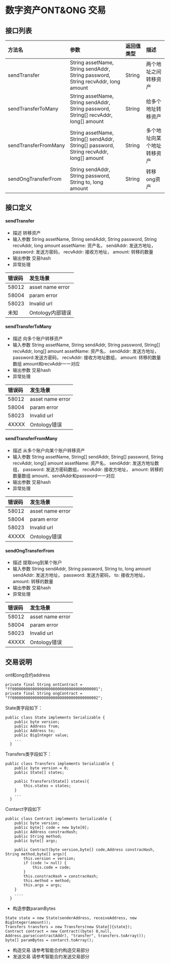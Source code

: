 # 数字资产ONT&ONG 交易

## 接口列表

| 方法名 | 参数 | 返回值类型 | 描述 |
|:--|:---|:---|:--|
| sendTransfer       |String assetName, String sendAddr, String password, String recvAddr, long amount      | String|两个地址之间转移资产|
|sendTransferToMany  |String assetName, String sendAddr, String password, String[] recvAddr, long[] amount  |String |给多个地址转移资产|
|sendTransferFromMany|String assetName, String[] sendAddr, String[] password, String recvAddr, long[] amount|String |多个地址向某个地址转移资产|
|sendOngTransferFrom |String sendAddr, String password, String to, long amount                              |String |转移ong资产|

## 接口定义

#### sendTransfer

* 描述
转移资产
* 输入参数
String assetName, String sendAddr, String password, String recvAddr, long amount
assetName: 资产名，
sendAddr: 发送方地址，
password: 发送方密码，
recvAddr: 接收方地址，
amount: 转移的数量
* 输出参数
交易hash
* 异常处理

|   错误码 |  发生场景        |                              
|:--------| :------                                               
|58012    | asset name error |
|58004    | param error|
|58023    | Invalid url|   
|未知      | Ontology内部错误|                                  

#### sendTransferToMany
* 描述
向多个账户转移资产
* 输入参数
String assetName, String sendAddr, String password, String[] recvAddr, long[] amount
assetName: 资产名，
sendAddr: 发送方地址，
password:发送方密码，
recvAddr: 接收方地址数组，
amount: 转移的数量数组
amount和recvAddr一一对应
* 输出参数
交易hash
* 异常处理

|   错误码 |  发生场景        |                              
|:--------| :------                                               
|58012    | asset name error |
|58004    | param error|
|58023    | Invalid url|   
|4XXXX    | Ontology错误|  

#### sendTransferFromMany
* 描述
从多个账户向某个账户转移资产
* 输入参数
String assetName, String[] sendAddr, String[] password, String recvAddr, long[] amount
assetName: 资产名，
sendAddr: 发送方地址数组，
password: 发送方密码数组，
recvAddr: 接收方地址，
amount: 转移的数量数组
amount、sendAddr和password一一对应
* 输出参数
交易hash
* 异常处理

|   错误码 |  发生场景        |                              
|:--------| :------                                               
|58012    | asset name error |
|58004    | param error|
|58023    | Invalid url|   
|4XXXX    | Ontology错误|

#### sendOngTransferFrom
* 描述
提取ong到某个账户
* 输入参数
String sendAddr, String password, String to, long amount
sendAddr: 发送方地址，
password: 发送方密码，
to: 接收方地址，
amount: 转移的数量
* 输出参数
交易hash
* 异常处理

|   错误码 |  发生场景        |                              
|:--------| :------                                               
|58012    | asset name error |
|58004    | param error|
|58023    | Invalid url|   
|4XXXX    | Ontology错误|

## 交易说明

ont和ong合约address
```
private final String ontContract = "ff00000000000000000000000000000000000001";
private final String ongContract = "ff00000000000000000000000000000000000002";
```

State类字段如下：
```
public class State implements Serializable {
    public byte version;
    public Address from;
    public Address to;
    public BigInteger value;
    ...
  }
```

Transfers类字段如下：
```
public class Transfers implements Serializable {
    public byte version = 0;
    public State[] states;

    public Transfers(State[] states){
        this.states = states;
    }
    ...
  }
```

Contarct字段如下

```
public class Contract implements Serializable {
    public byte version;
    public byte[] code = new byte[0];
    public Address constracHash;
    public String method;
    public byte[] args;

    public Contract(byte version,byte[] code,Address constracHash, String method,byte[] args){
        this.version = version;
        if (code != null) {
            this.code = code;
        }
        this.constracHash = constracHash;
        this.method = method;
        this.args = args;
    }
    ....
  }
```
* 构造参数paramBytes

```
State state = new State(senderAddress, receiveAddress, new BigInteger(amount));
Transfers transfers = new Transfers(new State[]{state});
Contract contract = new Contract((byte) 0,null, Address.parse(contractAddr), "transfer", transfers.toArray());
byte[] paramBytes = contarct.toArray();
```
* 构造交易
请参考智能合约构造交易部分
* 发送交易
请参考智能合约发送交易部分

